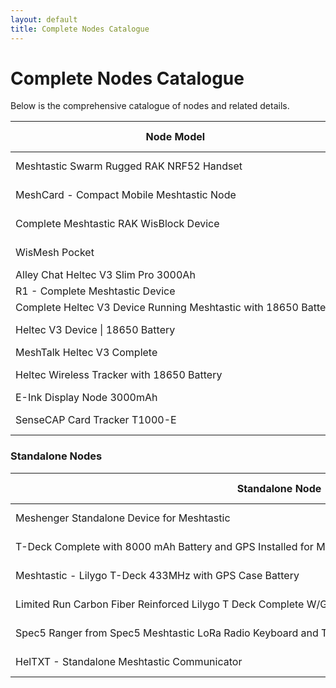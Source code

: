 ```yaml
---
layout: default
title: Complete Nodes Catalogue
---
```


# Complete Nodes Catalogue

Below is the comprehensive catalogue of nodes and related details.

<table>
  <thead>
    <tr>
      <th style="white-space: nowrap;">Node Model</th>
      <th>Fits in Pocket</th>
      <th>MCU</th>
      <th>Battery</th>
      <th>Antenna</th>
      <th>Case Material</th>
      <th>Power Switch</th>
      <th>GPS</th>
      <th>Sensors</th>
      <th>Weatherproof</th>
      <th>Approximate Runtime</th>
      <th>Price</th>
      <th>Link</th>
    </tr>
  </thead>
  <tbody>
    <tr>
      <td style="white-space: nowrap;">Meshtastic Swarm Rugged RAK NRF52 Handset</td>
      <td>Yes</td>
      <td>nRF</td>
      <td style="background-color: green;">2000mAh</td>
      <td style="background-color: green;">Gizont</td>
      <td style="background-color: green;">Injection Mold</td>
      <td style="background-color: green;">Yes</td>
      <td style="background-color: yellow; color: black;">GPS/No switch</td>
      <td>None</td>
      <td style="background-color: green;">Yes</td>
      <td>64Hrs</td>
      <td>$159.99</td>
      <td><a href="https://www.etsy.com/listing/1599932153/meshtastic-swarm-rugged-rak-nrf52">Link</a></td>
    </tr>
    <tr>
      <td style="white-space: nowrap;">MeshCard - Compact Mobile Meshtastic Node</td>
      <td>Yes</td>
      <td>nRF</td>
      <td style="background-color: green;">1100mAh</td>
      <td style="background-color: green;">Gizont</td>
      <td style="background-color: green;">Aluminum</td>
      <td style="background-color: green;">Yes</td>
      <td style="background-color: green;">GPS/with Switch</td>
      <td>None</td>
      <td>No</td>
      <td>154Hrs</td>
      <td>$123.20</td>
      <td><a href="https://www.etsy.com/listing/1736071130/meshcard-compact-mobile-meshtastic-node">Link</a></td>
    </tr>
    <tr>
      <td style="white-space: nowrap;">Complete Meshtastic RAK WisBlock Device</td>
      <td>Yes</td>
      <td>nRF</td>
      <td style="background-color: green;">2000mAh</td>
      <td style="background-color: yellow; color: black;">Stock</td>
      <td style="background-color: green;">ABS / PA6-CF</td>
      <td>None</td>
      <td style="background-color: green;">BME680</td>
      <td>None</td>
      <td>No</td>
      <td>307Hrs</td>
      <td>$105.00</td>
      <td><a href="https://www.etsy.com/listing/1725982705/complete-meshtastic-rak-wisblock-device">Link</a></td>
    </tr>
    <tr>
      <td style="white-space: nowrap;">WisMesh Pocket</td>
      <td>Yes</td>
      <td>nRF</td>
      <td style="background-color: green;">3200 mAh</td>
      <td style="background-color: yellow; color: black;">Stock</td>
      <td style="background-color: yellow; color: black;">PLA</td>
      <td style="background-color: green;">Yes</td>
      <td style="background-color: yellow; color: black;">GPS/No switch</td>
      <td>None</td>
      <td>No</td>
      <td>96Hrs</td>
      <td>$89.97</td>
      <td><a href="https://store.rokland.com/products/wismesh-pocket">Link</a></td>
    </tr>
    <tr>
      <td style="white-space: nowrap;">Alley Chat Heltec V3 Slim Pro 3000Ah</td>
      <td>Yes</td>
      <td>ESP32</td>
      <td style="background-color: green;">3000mAh</td>
      <td style="background-color: green;">Gizont</td>
      <td style="background-color: yellow; color: black;">PLA+</td>
      <td>None</td>
      <td>None</td>
      <td>None</td>
      <td>No</td>
      <td>30Hrs</td>
      <td>$79.99</td>
      <td><a href="https://www.etsy.com/listing/1733573998/heltec-v3-complete-running-meshtastic">Link</a></td>
    </tr>
    <tr>
      <td style="white-space: nowrap;">R1 - Complete Meshtastic Device</td>
      <td>Yes</td>
      <td>nRF</td>
      <td style="background-color: green;">1800mAh</td>
      <td style="background-color: yellow; color: black;">Stock</td>
      <td style="background-color: yellow; color: black;">PLA CF</td>
      <td>None</td>
      <td>None</td>
      <td>None</td>
      <td>No</td>
      <td>300Hrs</td>
      <td>$79.00</td>
      <td><a href="https://www.etsy.com/listing/1801743857/r1-complete-meshtastic-device-powered-by">Link</a></td>
    </tr>
    <tr>
      <td style="white-space: nowrap;">Complete Heltec V3 Device Running Meshtastic with 18650 Battery</td>
      <td>Yes</td>
      <td>ESP32</td>
      <td style="background-color: green;">3000mAh</td>
      <td style="background-color: green;">Gizont</td>
      <td style="background-color: green;">PETG</td>
      <td>None</td>
      <td>None</td>
      <td>None</td>
      <td>No</td>
      <td>30Hrs</td>
      <td>$72.51</td>
      <td><a href="https://www.etsy.com/listing/1726331968/complete-heltec-v3-device-running">Link</a></td>
    </tr>
    <tr>
      <td style="white-space: nowrap;">Heltec V3 Device | 18650 Battery</td>
      <td>Yes</td>
      <td>ESP32</td>
      <td style="background-color: green;">3350mAh</td>
      <td style="background-color: yellow; color: black;">Stock</td>
      <td style="background-color: green;">ABS / PA6-CF</td>
      <td>None</td>
      <td>None</td>
      <td>None</td>
      <td>No</td>
      <td>34Hrs</td>
      <td>$70.00</td>
      <td><a href="https://www.etsy.com/listing/1726354799/complete-meshtastic-heltec-v3-device">Link</a></td>
    </tr>
    <tr>
      <td style="white-space: nowrap;">MeshTalk Heltec V3 Complete</td>
      <td>Yes</td>
      <td>ESP32</td>
      <td style="background-color: green;">3000mAh</td>
      <td style="background-color: green;">5dBi</td>
      <td style="background-color: green;">PETG</td>
      <td>None</td>
      <td>None</td>
      <td>None</td>
      <td>No</td>
      <td>30Hrs</td>
      <td>$67.49</td>
      <td><a href="https://www.etsy.com/listing/1756582234/meshtalk-heltec-v3-complete-device">Link</a></td>
    </tr>
    <tr>
      <td style="white-space: nowrap;">Heltec Wireless Tracker with 18650 Battery</td>
      <td>Yes</td>
      <td>ESP32</td>
      <td style="background-color: green;">3000mAh</td>
      <td style="background-color: green;">Gizont</td>
      <td style="background-color: green;">PETG</td>
      <td>None</td>
      <td style="background-color: yellow; color: black;">GPS/No switch</td>
      <td>None</td>
      <td>No</td>
      <td>19Hrs</td>
      <td>$60.51</td>
      <td><a href="https://www.etsy.com/listing/1757243131/complete-heltec-wireless-tracker-with">Link</a></td>
    </tr>
    <tr>
      <td style="white-space: nowrap;">E-Ink Display Node 3000mAh</td>
      <td>Yes</td>
      <td>ESP32</td>
      <td style="background-color: green;">3000mAh</td>
      <td style="background-color: yellow; color: black;">Stock</td>
      <td style="background-color: yellow; color: black;">PLA+</td>
      <td>None</td>
      <td>None</td>
      <td>None</td>
      <td>No</td>
      <td>95Hrs</td>
      <td>$55.00</td>
      <td><a href="https://www.tindie.com/products/harukitoreda/e-ink-display-meshtastic-node-3000mah-complete/">Link</a></td>
    </tr>
    <tr>
      <td style="white-space: nowrap;">SenseCAP Card Tracker T1000-E</td>
      <td>Yes</td>
      <td>nRF</td>
      <td style="background-color: yellow; color: black;">700mAh</td>
      <td style="background-color: yellow; color: black;">Stock</td>
      <td style="background-color: green;">Injection Mold</td>
      <td>None</td>
      <td style="background-color: yellow; color: black;">GPS/No switch</td>
      <td>None</td>
      <td style="background-color: green;">Yes</td>
      <td>48Hrs</td>
      <td>$39.90</td>
      <td><a href="https://www.seeedstudio.com/SenseCAP-Card-Tracker-T1000-E-for-Meshtastic-p-5913.html">Link</a></td>
    </tr>
  </tbody>
</table>

### Standalone Nodes

<table>
  <thead>
    <tr>
      <th style="white-space: nowrap;">Standalone Node</th>
      <th>Keyboard Handheld</th>
      <th>MCU</th>
      <th>Battery</th>
      <th>Antenna</th>
      <th>Case Material</th>
      <th>Power Switch</th>
      <th>GPS</th>
      <th>Sensor</th>
      <th>Buzzer</th>
      <th>Approximate Runtime</th>
      <th>Price</th>
      <th>Link</th>
    </tr>
  </thead>
  <tbody>
    <tr>
      <td style="white-space: nowrap;">Meshenger Standalone Device for Meshtastic</td>
      <td style="background-color: green;">Cardkb</td>
      <td>nRF</td>
      <td style="background-color: green;">4000mAh</td>
      <td style="background-color: green;">Gizont</td>
      <td style="background-color: green;">ASA</td>
      <td style="background-color: green;">Yes</td>
      <td style="background-color: yellow; color: black;">GPS/No switch</td>
      <td>None</td>
      <td style="background-color: green;">Yes</td>
      <td>312 Hrs</td>
      <td>$250.00</td>
      <td><a href="https://www.etsy.com/listing/1390142667/meshenger-standalone-device-for">Link</a></td>
    </tr>
    <tr>
      <td style="white-space: nowrap;">T-Deck Complete with 8000 mAh Battery and GPS Installed for Meshtastic</td>
      <td style="background-color: yellow; color: black;">Blackberry</td>
      <td>ESP32</td>
      <td style="background-color: green;">8000mAh</td>
      <td style="background-color: yellow; color: black;">Stock</td>
      <td style="background-color: yellow; color: black;">PLA</td>
      <td style="background-color: green;">Yes</td>
      <td style="background-color: green;">GPS/with Switch</td>
      <td>None</td>
      <td style="background-color: green;">Yes</td>
      <td>76Hrs</td>
      <td>$205.00</td>
      <td><a href="https://www.etsy.com/listing/1740148840/t-deck-complete-with-8000-mah-battery">Link</a></td>
    </tr>
    <tr>
      <td style="white-space: nowrap;">Meshtastic - Lilygo T-Deck 433MHz with GPS Case Battery</td>
      <td style="background-color: yellow; color: black;">Blackberry</td>
      <td>ESP32</td>
      <td style="background-color: green;">6000mAh</td>
      <td style="background-color: green;">3dBi</td>
      <td style="background-color: yellow; color: black;">PLA+</td>
      <td style="background-color: green;">Yes</td>
      <td>GPS/No switch</td>
      <td>None</td>
      <td style="background-color: green;">Yes</td>
      <td>14Hrs</td>
      <td>$216.82</td>
      <td><a href="https://www.etsy.com/listing/1768715019/meshtastic-lilygo-t-deck-with-gps-case">Link</a></td>
    </tr>
    <tr>
      <td style="white-space: nowrap;">Limited Run Carbon Fiber Reinforced Lilygo T Deck Complete W/GPS, Speaker and 8,000mAh Battery</td>
      <td style="background-color: yellow; color: black;">Blackberry</td>
      <td>ESP32</td>
      <td style="background-color: green;">8000mAh</td>
      <td style="background-color: green;">3dBi</td>
      <td style="background-color: green;">PETG</td>
      <td style="background-color: green;">Yes</td>
      <td style="background-color: yellow; color: black;">GPS/No switch</td>
      <td>None</td>
      <td style="background-color: green;">Yes</td>
      <td>19Hrs</td>
      <td>$185.40</td>
      <td><a href="https://www.etsy.com/listing/1801509135/limited-run-carbon-fiber-rienforced">Link</a></td>
    </tr>
    <tr>
      <td style="white-space: nowrap;">Spec5 Ranger from Spec5 Meshtastic LoRa Radio Keyboard and Touch-Screen Inputs with a Notification Ringer</td>
      <td style="background-color: yellow; color: black;">Blackberry</td>
      <td>ESP32</td>
      <td style="background-color: green;">3300mAh</td>
      <td>Unknown</td>
      <td style="background-color: green;">PETG</td>
      <td style="background-color: green;">Yes</td>
      <td style="background-color: yellow; color: black;">GPS/No switch</td>
      <td>None</td>
      <td style="background-color: green;">Yes</td>
      <td>8Hrs</td>
      <td>$179.99</td>
      <td><a href="https://www.etsy.com/listing/1727452694/spec5-ranger-from-spec5-meshtastic-lora">Link</a></td>
    </tr>
    <tr>
      <td style="white-space: nowrap;">HelTXT - Standalone Meshtastic Communicator</td>
      <td style="background-color: green;">Cardkb</td>
      <td>ESP32</td>
      <td>4000mAh</td>
      <td style="background-color: yellow; color: black;">Stock</td>
      <td style="background-color: yellow; color: black;">PLA+</td>
      <td style="background-color: green;">Yes</td>
      <td style="background-color: green;">GPS/with mosfet</td>
      <td style="background-color: green;">BME680</td>
      <td style="background-color: green;">Yes</td>
      <td>168Hrs</td>
      <td>$115.00</td>
      <td><a href="https://www.tindie.com/products/harukitoreda/heltxt-standalone-meshtastic-communicator/">Link</a></td>
    </tr>
  </tbody>
</table>
